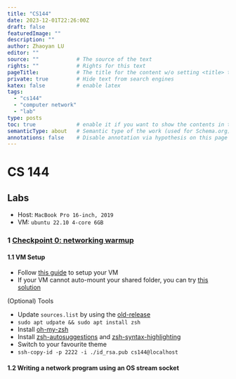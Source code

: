 ```yaml
---
title: "CS144"
date: 2023-12-01T22:26:00Z
draft: false
featuredImage: ""
description: ""
author: Zhaoyan LU
editor: ""
source: ""            # The source of the text
rights: ""            # Rights for this text
pageTitle:            # The title for the content w/o setting <title> tag
private: true         # Hide text from search engines
katex: false          # enable latex
tags:
  - "cs144"
  - "computer network"
  - "lab"
type: posts
toc: true             # enable it if you want to show the contents in the sidebar
semanticType: about   # Semantic type of the work (used for Schema.org)
annotations: false    # Disable annotation via hypothesis on this page
---
```


# CS 144

## Labs

* Host: `MacBook Pro 16-inch, 2019`
* VM: `ubuntu 22.10 4-core 6GB`

### 1 [Checkpoint 0: networking warmup](https://cs144.github.io/assignments/check0.pdf)

#### 1.1 VM Setup

* Follow [this guide](https://stanford.edu/class/cs144/vm_howto/vm-howto-image.html) to setup your VM
* If your VM cannot auto-mount your shared folder, you can try [this solution](https://forums.virtualbox.org/viewtopic.php?p=462220#p462220)

(Optional) Tools

* Update `sources.list` by using the [old-release](https://serverfault.com/a/1106701)
* `sudo apt udpate && sudo apt install zsh`
* Install [oh-my-zsh](https://ohmyz.sh/#install)
* Install [zsh-autosuggestions](https://github.com/zsh-users/zsh-autosuggestions/blob/master/INSTALL.md) and [zsh-syntax-highlighting](https://github.com/zsh-users/zsh-syntax-highlighting/blob/master/INSTALL.md)
* Switch to your favourite theme
* `ssh-copy-id -p 2222 -i ./id_rsa.pub cs144@localhost`

#### 1.2 Writing a network program using an OS stream socket
